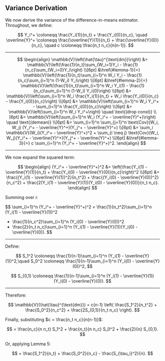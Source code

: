 ## Variance Derivation

We now derive the variance of the difference-in-means estimator. Throughout, we define:

$$
Y_i^+ \coloneqq \frac{Y_i(1)}{n_t} + \frac{Y_i(0)}{n_c}, \quad 
\overline{Y}^+ \coloneqq \frac{\overline{Y}(1)}{n_t} + \frac{\overline{Y}(0)}{n_c}, \quad
c \coloneqq \frac{n_t n_c}{n(n-1)}.
$$

---

$$
\begin{align}
\mathbb{V}\left(\hat{\tau}^{\text{dm}}\right)
&= \mathbb{V}\left(\frac{1}{n_t}\sum_{W_i=1}Y_i - \frac{1}{n_c}\sum_{W_i=0}Y_i\right) \\[6pt]
&\href{#lemma-1}{=} \mathbb{V}\left(\frac{1}{n_t}\sum_{i=1}^n W_i Y_i - \frac{1}{n_c}\sum_{i=1}^n (1-W_i) Y_i\right) \\[6pt]
&\href{#lemma-2}{=} \mathbb{V}\left(\frac{1}{n_t}\sum_{i=1}^n W_i Y_i(1) - \frac{1}{n_c}\sum_{i=1}^n (1-W_i) Y_i(0)\right) \\[6pt]
&= \mathbb{V}\left(\sum_{i=1}^n W_i \frac{Y_i(1)}{n_t} + W_i \frac{Y_i(0)}{n_c} - \frac{Y_i(0)}{n_c}\right) \\[6pt]
&= \mathbb{V}\left(\sum_{i=1}^n W_i Y_i^+ - \sum_{i=1}^n \frac{Y_i(0)}{n_c}\right) \\[6pt]
&= \mathbb{V}\left(\sum_{i=1}^n W_i Y_i^+\right) \quad \text{(drop const)} \\[6pt]
&= \mathbb{V}\left(\sum_{i=1}^n W_i (Y_i^+ - \overline{Y}^+)\right) \quad \text{(demean)} \\[6pt]
&= \sum_{i=1}^n \sum_{j=1}^n \text{Cov}(W_i, W_j) (Y_i^+ - \overline{Y}^+)(Y_j^+ - \overline{Y}^+) \\[6pt]
&= \sum_i \mathbb{V}(W_i)(Y_i^+ - \overline{Y}^+)^2 + \sum_{i \neq j} \text{Cov}(W_i, W_j)(Y_i^+ - \overline{Y}^+)(Y_j^+ - \overline{Y}^+) \\[6pt]
&\href{#lemma-3}{=} c \sum_{i=1}^n (Y_i^+ - \overline{Y}^+)^2.
\end{align}
$$

---

We now expand the squared term:

$$
\begin{align}
(Y_i^+ - \overline{Y}^+)^2
&= \left(\frac{Y_i(1) - \overline{Y}(1)}{n_t} + \frac{Y_i(0) - \overline{Y}(0)}{n_c}\right)^2 \\[6pt]
&= \frac{(Y_i(1) - \overline{Y}(1))^2}{n_t^2} + \frac{(Y_i(0) - \overline{Y}(0))^2}{n_c^2} + \frac{2(Y_i(1) - \overline{Y}(1))(Y_i(0) - \overline{Y}(0))}{n_t n_c}.
\end{align}
$$

Summing over $i$:

$$
\sum_{i=1}^n (Y_i^+ - \overline{Y}^+)^2 
= \frac{1}{n_t^2}\sum_{i=1}^n (Y_i(1) - \overline{Y}(1))^2 
+ \frac{1}{n_c^2}\sum_{i=1}^n (Y_i(0) - \overline{Y}(0))^2 
+ \frac{2}{n_t n_c}\sum_{i=1}^n (Y_i(1) - \overline{Y}(1))(Y_i(0) - \overline{Y}(0)).
$$

---

Define:

$$
S_1^2 \coloneqq \frac{1}{n-1}\sum_{i=1}^n (Y_i(1) - \overline{Y}(1))^2,\quad
S_0^2 \coloneqq \frac{1}{n-1}\sum_{i=1}^n (Y_i(0) - \overline{Y}(0))^2,
$$

$$
S_{0,1} \coloneqq \frac{1}{n-1}\sum_{i=1}^n (Y_i(1) - \overline{Y}(1))(Y_i(0) - \overline{Y}(0)).
$$

---

Therefore:

$$
\mathbb{V}(\hat{\tau}^{\text{dm}})
= c(n-1) \left( \frac{S_1^2}{n_t^2} + \frac{S_0^2}{n_c^2} + \frac{2S_{0,1}}{n_t n_c} \right).
$$

Finally, substituting $c = \frac{n_t n_c}{n(n-1)}$:

$$
= \frac{n_c}{n n_t} S_1^2 + \frac{n_t}{n n_c} S_0^2 + \frac{2}{n} S_{0,1}.
$$

Or, applying Lemma 5:

$$
= \frac{S_1^2}{n_t} + \frac{S_0^2}{n_c} - \frac{S_{\tau_i}^2}{n}.
$$
